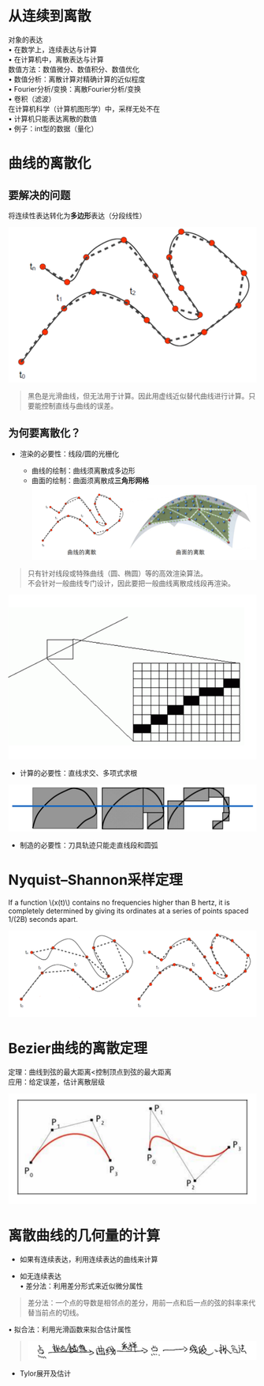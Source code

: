 # 从连续到离散   

对象的表达     
• 在数学上，连续表达与计算      
• 在计算机中，离散表达与计算     
数值方法：数值微分、数值积分、数值优化    
• 数值分析：离散计算对精确计算的近似程度     
• Fourier分析/变换：离散Fourier分析/变换    
• 卷积（滤波）    
在计算机科学（计算机图形学）中，采样无处不在    
• 计算机只能表达离散的数值    
• 例子：int型的数据（量化）    

# 曲线的离散化   

## 要解决的问题

将连续性表达转化为**多边形**表达（分段线性）    

![](../assets/离散9.png)    

> 黑色是光滑曲线，但无法用于计算。因此用虚线近似替代曲­线进行计算。只要能控制直线与曲线的误差。     


## 为何要离散化？   

* 渲染的必要性：线段/圆的光栅化     

  - 曲线的绘制：曲线须离散成多边形      
  - 曲面的绘制：曲面须离散成**三角形网格**       
![](../assets/表达1.png)   

> 只有针对线段或特殊曲线（圆、椭圆）等的高效渲染算法。     
不会针对一般曲线专门设计，因此要把一般曲线离散成线段再渲染。     

![](../assets/离散10.png)    

* 计算的必要性：直线求交、多项式求根    

![](../assets/离散11.png)    


* 制造的必要性：刀具轨迹只能走直线段和圆弧     

# Nyquist–Shannon采样定理      

If a function \\(x(t)\\) contains no frequencies higher than B hertz, it is completely determined by giving its ordinates at a series of points spaced 1/(2B) seconds apart.      

![](../assets/离散12.png)    


# Bezier曲线的离散定理    

定理：曲线到弦的最大距离<控制顶点到弦的最大距离     
应用：给定误差，估计离散层级     

![](../assets/离散13.png)    

# 离散曲线的几何量的计算     

* 如果有连续表达，利用连续表达的曲线来计算    

* 如无连续表达     
• 差分法：利用差分形式来近似微分属性    
> 差分法：一个点的导数是相邻点的差分，用前一点和后一点的弦的斜率来代替当前点的切线。       

• 拟合法：利用光滑函数来拟合估计属性     
> ![](../RAW/71.1.png)   

* Tylor展开及估计 

